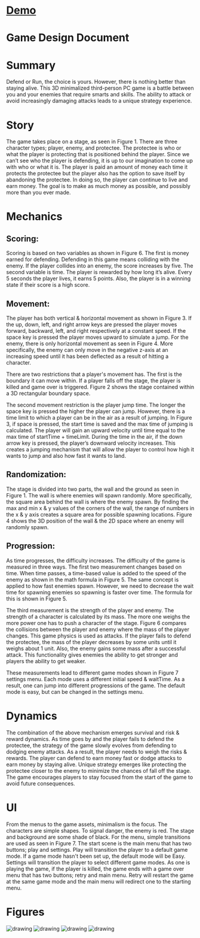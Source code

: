 # [Demo](https://smfils1.github.io/DOR/)

# Game Design Document

# Summary

Defend or Run, the choice is yours. However, there is nothing better than staying alive. This 3D minimalized third-person PC game is a battle between you and your enemies that require smarts and skills. The ability to attack or avoid increasingly damaging attacks leads to a unique strategy experience.


# Story

The game takes place on a stage, as seen in Figure 1. There are three character types; player, enemy, and protectee. The protectee is who or what the player is protecting that is positioned behind the player. Since we can’t see who the player is defending, it is up to our imagination to come up with who or what it is. The player is paid an amount of money each time it protects the protectee but the player also has the option to save itself by abandoning the protectee. In doing so, the player can continue to live and earn money. The goal is to make as much money as possible, and possibly more than you ever made.


# Mechanics


## Scoring:

Scoring is based on two variables as shown in Figure 6. The first is money earned for defending. Defending in this game means colliding with the enemy. If the player collides into an enemy, the score increases by five. The second variable is time. The player is rewarded by how long it’s alive. Every 5 seconds the player lives, it earns 5 points. Also, the player is in a winning state if their score is a high score.


## Movement:

The player has both vertical & horizontal movement as shown in Figure 3. If the up, down, left, and right arrow keys are pressed the player moves forward, backward, left, and right respectively at a constant speed. If the space key is pressed the player moves upward to simulate a jump. For the enemy, there is only horizontal movement as seen in Figure 4. More specifically, the enemy can only move in the negative z-axis at an increasing speed until it has been deflected as a result of hitting a character.

There are two restrictions that a player's movement has. The first is the boundary it can move within. If a player falls off the stage, the player is killed and game over is triggered. Figure 2 shows the stage contained within a 3D rectangular boundary space. 

The second movement restriction is the player jump time. The longer the space key is pressed the higher the player can jump. However, there is a time limit to which a player can be in the air as a result of jumping. In Figure 3, if space is pressed, the start time is saved and the max time of jumping is calculated. The player will gain an upward velocity until time equal to the max time of startTime + timeLimit. During the time in the air, if the down arrow key is pressed, the player’s downward velocity increases. This creates a jumping mechanism that will allow the player to control how high it wants to jump and also how fast it wants to land.


## Randomization:

The stage is divided into two parts, the wall and the ground as seen in Figure 1. The wall is where enemies will spawn randomly. More specifically, the square area behind the wall is where the enemy spawn. By finding the max and min x & y values of the corners of the wall, the range of numbers in the x & y axis creates a square area for possible spawning locations. Figure 4 shows the 3D position of the wall & the 2D space where an enemy will randomly spawn.


## Progression:

As time progresses, the difficulty increases. The difficulty of the game is measured in three ways. The first two measurement changes based on time. When time passes, a time-based value is added to the speed of the enemy as shown in the math formula in Figure 5. The same concept is applied to how fast enemies spawn. However, we need to decrease the wait time for spawning enemies so spawning is faster over time. The formula for this is shown in Figure 5. 

The third measurement is the strength of the player and enemy. The strength of a character is calculated by its mass. The more one weighs the more power one has to push a character of the stage. Figure 6 compares the collisions between the player and enemy where the mass of the player changes. This game physics is used as attacks. If the player fails to defend the protectee, the mass of the player decreases by some units until it weighs about 1 unit. Also, the enemy gains some mass after a successful attack. This functionality gives enemies the ability to get stronger and players the ability to get weaker.

These measurements lead to different game modes shown in Figure 7 settings menu. Each mode uses a different initial speed & waitTime. As a result, one can jump into different progressions of the game. The default mode is easy, but can be changed in the settings menu.


# Dynamics

The combination of the above mechanism emerges survival and risk & reward dynamics. As time goes by and the player fails to defend the protectee, the strategy of the game slowly evolves from defending to dodging enemy attacks. As a result, the player needs to weigh the risks & rewards. The player can defend to earn money fast or dodge attacks to earn money by staying alive. Unique strategy emerges like protecting the protectee closer to the enemy to minimize the chances of fall off the stage. The game encourages players to stay focused from the start of the game to avoid future consequences.


# UI

From the menus to the game assets, minimalism is the focus. The characters are simple shapes. To signal danger, the enemy is red. The stage and background are some shade of black. For the menu, simple transitions are used as seen in Figure 7. The start scene is the main menu that has two buttons; play and settings. Play will transition the player to a default game mode. If a game mode hasn't been set up, the default mode will be Easy. Settings will transition the player to select different game modes. As one is playing the game, if the player is killed, the game ends with a game over menu that has two buttons; retry and main menu. Retry will restart the game at the same game mode and the main menu will redirect one to the starting menu.


# Figures


![drawing](https://i.imgur.com/r5KKB03.png)
![drawing](https://i.imgur.com/deRxgL8.png)
![drawing](https://i.imgur.com/3xgorMj.png)
![drawing](https://i.imgur.com/5p0XL4Z.png)


